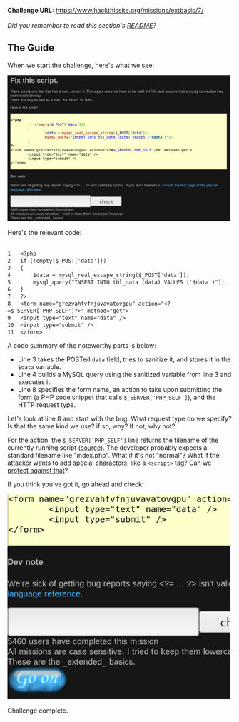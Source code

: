 <b>Challenge URL:</b> https://www.hackthissite.org/missions/extbasic/7/
<br><br>
<i>Did you remember to read this section's <a href="https://github.com/keewenaw/hackthissite-2019/blob/master/Extbasic/README.md">README</a>?</i>

<h2><b>The Guide</b></h2>

When we start the challenge, here's what we see:

<img src="https://github.com/keewenaw/hackthissite-2019/blob/master/Extbasic/screenshots/7start.png" width="500">

Here's the relevant code:
<pre><code>
1   &#60;?php
2   if (!empty($_POST['data']))
3   {
4       $data = mysql_real_escape_string($_POST['data']);
5       mysql_query("INSERT INTO tbl_data (data) VALUES ('$data')");
6   }
7   ?&#62;
8   &#60;form name="grezvahfvfnjuvavatovgpu" action="&#60;?=$_SERVER['PHP_SELF']?&#62;" method="get"&#62;
9   &#60;input type="text" name="data" /&#62;
10  &#60;input type="submit" /&#62;
11  &#60;/form&#62;
</code></pre>

A code summary of the noteworthy parts is below:

<ul>
  <li>Line 3 takes the POSTed <code>data</code> field, tries to sanitize it, and stores it in the <code>$data</code> variable.</li>
  <li>Line 4 builds a MySQL query using the sanitized variable from line 3 and executes it.</li>
  <li>Line 8 specifies the form name, an action to take upon submitting the form (a PHP code snippet that calls <code>$_SERVER['PHP_SELF']</code>), and the HTTP request type.</li>
</ul>

Let's look at line 8 and start with the bug. What request type do we specify? Is that the same kind we use? if so, why? If not, why not?

For the action, the <code>$_SERVER['PHP_SELF']</code> line returns the filename of the currently running script (<a href="https://www.w3schools.com/php/php_form_validation.asp" target="_blank">source</a>). The developer probably expects a standard filename like "index.php". What if it's not "normal"? What if the attacker wants to add special characters, like a <code>&#60;script&#62;</code> tag? Can we <a href="https://www.php.net/manual/en/filter.filters.sanitize.php" target="_blank">protect against that</a>?

If you think you've got it, go ahead and check:

<img src="https://github.com/keewenaw/hackthissite-2019/blob/master/Extbasic/screenshots/7success.png" width="500">

Challenge complete.
